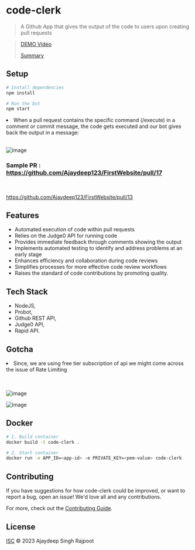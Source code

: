 # code-clerk

> A Github App that gives the output of the code to users upon creating pull requests
> 

>[DEMO Video](https://drive.google.com/file/d/1Es6xoLLPYrkgBb3mPQM-V1x4LANWivpT/view?usp=sharing)
>
>
> [Summary](https://docs.google.com/document/d/19cH-874FPTLtcM6ZYQsnbLSbICdH2J9y8wbVBLrY07g/edit?usp=sharing)
## Setup

```sh
# Install dependencies
npm install

# Run the bot
npm start
```
<li>When a pull request contains the specific command (/execute) in a comment or commit message, the code gets executed and our bot gives back the output in a message:</li> </br>

![image](https://github.com/Ajaydeep123/FirstWebsite/assets/49810031/378c7bbe-21e8-4e6f-b856-3ae753cc54b1)

### Sample PR : https://github.com/Ajaydeep123/FirstWebsite/pull/17 
</br>

https://github.com/Ajaydeep123/FirstWebsite/pull/13
## Features

- Automated execution of code within pull requests
- Relies on the Judge0 API for running code
- Provides immediate feedback through comments showing the output
- Implements automated testing to identify and address problems at an early stage
- Enhances efficiency and collaboration during code reviews
- Simplifies processes for more effective code review workflows
- Raises the standard of code contributions by promoting quality.

## Tech Stack
- NodeJS, 
- Probot,
- Github REST API,
- Judge0 API,
- Rapid API.

## Gotcha
<li>Since, we are using free tier subscription of api we might come across the issue of Rate Limiting</li> </br> </br>

![image](https://github.com/Ajaydeep123/FirstWebsite/assets/49810031/62d5b0b7-13c6-426f-a766-1ca87d15dc00)

![image](https://github.com/Ajaydeep123/FirstWebsite/assets/49810031/64147ee1-b71a-4b3a-9bf1-b1f1bd47ec5d)





## Docker

```sh
# 1. Build container
docker build -t code-clerk .

# 2. Start container
docker run -e APP_ID=<app-id> -e PRIVATE_KEY=<pem-value> code-clerk
```

## Contributing

If you have suggestions for how code-clerk could be improved, or want to report a bug, open an issue! We'd love all and any contributions.

For more, check out the [Contributing Guide](CONTRIBUTING.md).

## License

[ISC](LICENSE) © 2023 Ajaydeep Singh Rajpoot

